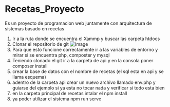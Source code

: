 # Recetas_Proyecto
Es un proyecto de programacion web juntamente con arquitectura de sistemas basado en recetas

1. Ir a la ruta donde se encuentra el Xammp y buscar las carpeta htdocs
2. Clonar el repositorio de git 
![image](https://github.com/WilverEmilio/Recetas_Proyecto/assets/125522983/4854460a-a90c-4c0b-8ba0-d17f8731ea4e)
3. Para que esto funcione correctamente ir a las variables de entorno y mirar si se encuentra php, composter y mysql
4. Teniendo clonado el git ir a la carpeta de api y en la consola poner composer install
5. crear la base de datos con el nombre de recetas (el sql esta en api y se llama esquema)
6. adentro de la carpeta api crear un nuevo archivo llamado env.php y guiarse del ejemplo si ya esta no tocar nada y verificar si todo esta bien
7. en la carpeta principal de recetas intalar el npm install
8. ya poder utilizar el sistema npm run serve

